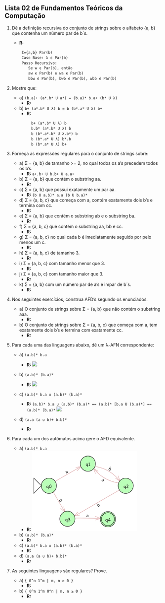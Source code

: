 ## Lista 02 de Fundamentos Teóricos da Computação

1. Dê a definição recursiva do conjunto de strings sobre o alfabeto {a, b} que contenha um número par de b´s.

    - **R:**
        ```tex
         Σ={a,b} Par(b)
         Caso Base: λ ϵ Par(b)
         Passo Recursivo:
            Se w ϵ Par(b), então
            aw ϵ Par(b) e wa ϵ Par(b)
            bbw ϵ Par(b), bwb ϵ Par(b), wbb ϵ Par(b)
        ```

2. Mostre que:

    - a) `(b.a)+ (a*.b* U a*) = (b.a)* b.a+ (b* U λ)`
        - **R:**
    - b) `b+ (a*.b* U λ) b = b (b*.a* U λ) b+`
        - **R:**
            ```tex
              b+ (a*.b* U λ) b
              b.b* (a*.b* U λ) b
              b (b*.a*.b* U λ.b*) b
              b (b*.a* U λ) b*.b
              b (b*.a* U λ) b+
            ```

3. Forneça as expressões regulares para o conjunto de strings sobre:

    - a) Σ = {a, b} de tamanho >= 2, no qual todos os a’s precedem todos os b’s.
        - **R:** `a+.b+ U b.b+ U a.a+`
    - b) Σ = {a, b} que contém o substring aa.
        - **R:**
    - c) Σ = {a, b} que possui exatamente um par aa.
        - **R:** `(b U a.b)* a.a (b U b.a)*`
    - d) Σ = {a, b, c} que começa com a, contém exatamente dois b’s e termina com cc.
        - **R:**
    - e) Σ = {a, b} que contém o substring ab e o substring ba.
        - **R:**
    - f) Σ = {a, b, c} que contém o substring aa, bb e cc.
        - **R:**
    - g) Σ = {a, b, c} no qual cada b é imediatamente seguido por pelo menos um c.
        - **R:**
    - h) Σ = {a, b, c} de tamanho 3.
        - **R:**
    - i) Σ = {a, b, c} com tamanho menor que 3.
        - **R:**
    - j) Σ = {a, b, c} com tamanho maior que 3.
        - **R:**
    - k) Σ = {a, b} com um número par de a’s e impar de b´s.
        - **R:**

4. Nos seguintes exercícios, construa AFD’s segundo os enunciados.

    - a) O conjunto de strings sobre Σ = {a, b} que não contém o substring aaa.
        - **R:**
    - b) O conjunto de strings sobre Σ = {a, b, c} que começa com a, tem exatamente dois b’s e termina com exatamente cc.
        - **R:**

5. Para cada uma das linguagens abaixo, dê um λ-AFN correspondente:

    - a) `(a.b)* b.a`

        - **R:** <img src="Imagens/λ-AFN/(ab)*ba.png" width="390"/>

    - b) `(a.b)* (b.a)*`

        - **R:** <img src="Imagens/λ-AFN/(ab)*(ba)*.png" width="340"/>

    - c) `(a.b)* b.a ∪ (a.b)* (b.a)*`

        - **R:** `(a.b)* b.a ∪ (a.b)* (b.a)* == (a.b)* [b.a U (b.a)*] == (a.b)* (b.a)*`
          <img src="Imagens/λ-AFN/(ab)*(ba)*.png" width="340"/>

    - d) `(a.a (a ∪ b)+ b.b)*`
        - **R:**

6. Para cada um dos autômatos acima gere o AFD equivalente.

    - a) `(a.b)* b.a`
        - **R:** <img src="Imagens/AFD/(ab)*ba.png" width="340"/>
    - b) `(a.b)* (b.a)*`
        - **R:**
    - c) `(a.b)* b.a ∪ (a.b)* (b.a)*`
        - **R:**
    - d) `(a.a (a ∪ b)+ b.b)*`
        - **R:**


7. As seguintes linguagens são regulares? Prove.
    - a) `{ 0^n 1^m | m, n ≥ 0 }`
        - **R:**
    - b) `{ 0^n 1^m 0^n | m, n ≥ 0 }`
        - **R:**
